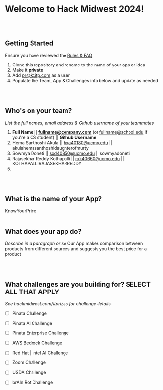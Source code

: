 # Welcome to Hack Midwest 2024!
<br /><br />


## Getting Started
Ensure you have reviewed the [Rules & FAQ](https://hackmidwest.com/#faq)
1. Clone this repository and rename to the name of your app or idea
2. Make it **private**
3. Add pr@kcitp.com as a user
4. Populate the Team, App & Challenges info below and update as needed

<br /><br />

## Who's on your team?
*List the full names,  email address & Github username of your teammates*

1.   **Full Name**  || **fullname@company.com**  (or fullname@school.edu if you're a CS student) || **Github Username**
2.  Hema Santhoshi Akula || hxa40180@ucmo.edu || akulahemasanthoshidaughterofmurty
3.  Sowmya Doneti || sxd40850@ucmo.edu ||  sowmyadoneti
4.  Rajasekhar Reddy Kothapalli || rxk40660@ucmo.edu || KOTHAPALLIRAJASEKHARREDDY
5.

<br /><br />


## What is the name of your App?
KnowYourPrice
<br /><br />
## What does your app do?
*Describe in a paragraph or so*
Our App makes comparison between products from different sources and suggests you the best price for a product

<br /><br />


## What challenges are you building for? SELECT ALL THAT APPLY
*See hackmidwest.com/#prizes for challenge details*
- [ ]  Pinata Challenge
- [ ]  Pinata AI Challenge
- [ ]  Pinata Enterprise Challenge
- [ ]  AWS Bedrock Challenge
- [ ]  Red Hat | Intel AI Challenge
- [ ]  Zoom Challenge
- [ ]  USDA Challenge
- [ ]  brAIn Rot Challenge


<br /><br />
